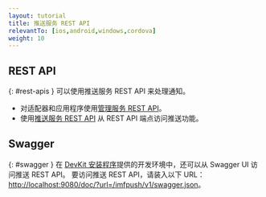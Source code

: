 ```yaml
---
layout: tutorial
title: 推送服务 REST API
relevantTo: [ios,android,windows,cordova]
weight: 10
---
```

<!-- NLS_CHARSET=UTF-8 -->
## REST API
{: #rest-apis }
可以使用推送服务 REST API 来处理通知。

* 对适配器和应用程序使用[管理服务 REST API](../../api/rest/administration-service)。
* 使用[推送服务 REST API](../../api/rest/push-service) 从 REST API 端点访问推送功能。

## Swagger
{: #swagger }
在 [DevKit 安装程序](../../installation-configuration/development/mobilefirst)提供的开发环境中，还可以从 Swagger UI 访问推送 REST API。 要访问推送 REST API，请装入以下 URL：[http://localhost:9080/doc/?url=/imfpush/v1/swagger.json](http://localhost:9080/doc/?url=/imfpush/v1/swagger.json)。


